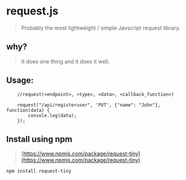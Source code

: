 # request.js
> Probably the most lightweight / simple Javscript request library.

## why?
> It does one thing and it does it well.

## Usage:

        //request(<endpoint>, <type>, <data>, <callback_function>)

        request("/api/registeruser", 'PUT', {"name": "John"}, function(data) {
            console.log(data);
        });

## Install using npm
> [https://www.npmjs.com/package/request-tiny](https://www.npmjs.com/package/request-tiny)

    npm install request-tiny
